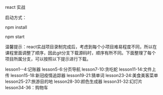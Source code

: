 react 实战



启动方式：

npm install

npm start



温馨提示：react实战项目录制完成后，考虑到每个小项目难易程度不同，所以在课程里面调整了顺序，因此git分支下载源码时，顺序有所不同。下面整理了每个项目所属分支，可以按照以下提示进行下载。

lesson1--4:记账器
lesson5-6:分页导航
lesson7-10:贪吃蛇
lesson11-14:文件上传
lesson15-18:新冠疫情追踪器
lesson19-21:猜单词
lesson23-24:美食美客菜单
lesson25-27:旅游目的地
lesson28-30:颜色生成器
lesson31-32:幻灯片
lesson34-36：购物车
